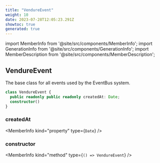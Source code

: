 ```yaml
---
title: "VendureEvent"
weight: 10
date: 2023-07-28T12:05:23.291Z
showtoc: true
generated: true
---
```

<!-- This file was generated from the Vendure source. Do not modify. Instead, re-run the "docs:build" script -->
import MemberInfo from '@site/src/components/MemberInfo';
import GenerationInfo from '@site/src/components/GenerationInfo';
import MemberDescription from '@site/src/components/MemberDescription';


## VendureEvent

<GenerationInfo sourceFile="packages/core/src/event-bus/vendure-event.ts" sourceLine="7" packageName="@vendure/core" />

The base class for all events used by the EventBus system.

```ts title="Signature"
class VendureEvent {
  public readonly public readonly createdAt: Date;
  constructor()
}
```

<div className="members-wrapper">

### createdAt

<MemberInfo kind="property" type={`Date`}   />


### constructor

<MemberInfo kind="method" type={`() => VendureEvent`}   />




</div>
